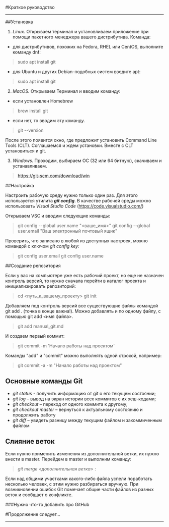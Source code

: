 #Краткое руководство
***
##Установка

1. _Linux._ Открываем терминал и установливаем приложение при помощи пакетного менеджера вашего дистрибутива. Команда:

* для дистрибутивов, похожих на Fedora, RHEL или CentOS, выполните команду dnf:
> sudo apt install git

* для Ubuntu и других Debian-подобных систем введите apt:
> sudo apt install git

2. _MacOS._ Открываем Терминал и вводим команду:
* если установлен Homebrew
>brew install git

* если нет, то вводим эту команду. 
> git --version

После этого появится окно, где предложит установить Command Line Tools (CLT). Соглашаемся и ждем установки. Вместе с CLT установиться и git.

3. _Windows._ Проходим, выбираем ОС (32 или 64 битную), скачиваем и устанавливаем.

> https://git-scm.com/download/win

##Настройка

Настроить рабочую среду нужно только один раз. Для этого используется утилита ***git config***. В качестве рабочей среды можно использовать _Visual Studio Code_ (https://code.visualstudio.com/)

Открываем VSC и вводим следующие команды:

> git config --global user.name "<ваше_имя>"
> git config --global user.email "Ваш электронный почтовый ящик"

Проверить, что записано в любой из доступных настроек, можно командой с ключом  _git config key:_

> git config user.email
> git config user.name

##Создание репозитория

Если у вас на компьютере уже есть рабочий проект, но еще не назначен контроль версий, то нужно сначала перейти в каталог проекта и инициализировать репозиторий:

> cd <путь_к_вашему_проекту>
> git init

Добавляем под контроль версий все существующие файлы командой git add . (точка в конце важна!). Можно добавлять и по одному файлу, с помощью git add <имя файла>. 

> git add manual_git.md

И создаем первый коммит:

> git commit -m 'Начало работы над проектом'

Команды "add" и "commit" можно выполнять одной строкой, например:

> git commit -a -m "Начало работы над проектом"

## Основные команды Git

* _git status_ - получить информацию от git о его текущем состоянии;
* _git log_ – вывод на экран истории всех коммитов с их хеш-кодами;
* _git checkout_ – переход от одного коммита к другому;
* _git checkout master_ – вернуться к актуальному состоянию и продолжить работу
* _git diff_ – увидеть разницу между текущим файлом и закоммиченным файлом

## Слияние веток
Если нужно применить изменения из дополнительной ветки, их нужно внести в master. Перейдем в master и выполним команду:
> _git merge <дополнительная ветка>_ :

Если над общими участками какого-либо файла успели поработать несколько человек, с этим нужно разбираться вручную. При возникновении ошибок Git помечает общие части файлов из разных веток и сообщает о конфликте.

###Нужно что-то добавить про GitHub


#Продолжение следует...

***